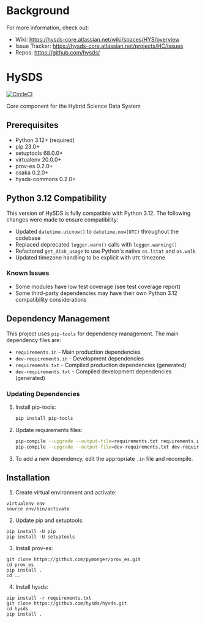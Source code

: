 # Background

For more information, check out:
- Wiki: https://hysds-core.atlassian.net/wiki/spaces/HYS/overview
- Issue Tracker: https://hysds-core.atlassian.net/projects/HC/issues
- Repos: https://github.com/hysds/

# HySDS

[![CircleCI](https://circleci.com/gh/hysds/hysds.svg?style=svg)](https://circleci.com/gh/hysds/hysds)

Core component for the Hybrid Science Data System


## Prerequisites

- Python 3.12+ (required)
- pip 23.0+
- setuptools 68.0.0+
- virtualenv 20.0.0+
- prov-es 0.2.0+
- osaka 0.2.0+
- hysds-commons 0.2.0+

## Python 3.12 Compatibility

This version of HySDS is fully compatible with Python 3.12. The following changes were made to ensure compatibility:

- Updated `datetime.utcnow()` to `datetime.now(UTC)` throughout the codebase
- Replaced deprecated `logger.warn()` calls with `logger.warning()`
- Refactored `get_disk_usage` to use Python's native `os.lstat` and `os.walk`
- Updated timezone handling to be explicit with `UTC` timezone

### Known Issues

- Some modules have low test coverage (see test coverage report)
- Some third-party dependencies may have their own Python 3.12 compatibility considerations

## Dependency Management

This project uses `pip-tools` for dependency management. The main dependency files are:

- `requirements.in` - Main production dependencies
- `dev-requirements.in` - Development dependencies
- `requirements.txt` - Compiled production dependencies (generated)
- `dev-requirements.txt` - Compiled development dependencies (generated)

### Updating Dependencies

1. Install pip-tools:
   ```bash
   pip install pip-tools
   ```

2. Update requirements files:
   ```bash
   pip-compile --upgrade --output-file=requirements.txt requirements.in
   pip-compile --upgrade --output-file=dev-requirements.txt dev-requirements.in
   ```

3. To add a new dependency, edit the appropriate `.in` file and recompile.


## Installation

1. Create virtual environment and activate:
  ```
  virtualenv env
  source env/bin/activate
  ```

2. Update pip and setuptools:
  ```
  pip install -U pip
  pip install -U setuptools
  ```

3. Install prov-es:
  ```
  git clone https://github.com/pymonger/prov_es.git
  cd prov_es
  pip install .
  cd ..
  ```

4. Install hysds:
  ```
  pip install -r requirements.txt
  git clone https://github.com/hysds/hysds.git
  cd hysds
  pip install .
  ```
